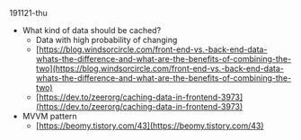 191121-thu

- What kind of data should be cached?
  - Data with high probability of changing
  - [https://blog.windsorcircle.com/front-end-vs.-back-end-data-whats-the-difference-and-what-are-the-benefits-of-combining-the-two](https://blog.windsorcircle.com/front-end-vs.-back-end-data-whats-the-difference-and-what-are-the-benefits-of-combining-the-two)
  - [https://dev.to/zeerorg/caching-data-in-frontend-3973](https://dev.to/zeerorg/caching-data-in-frontend-3973)
- MVVM pattern
  - [https://beomy.tistory.com/43](https://beomy.tistory.com/43)
